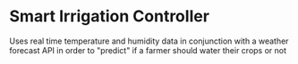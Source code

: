 # Smart Irrigation Controller
Uses real time temperature and humidity data in conjunction with a weather forecast API in order to "predict" if a farmer should water their crops or not
